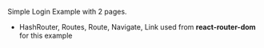 Simple Login Example with 2 pages.

- HashRouter, Routes, Route, Navigate, Link used from **react-router-dom** for this example
